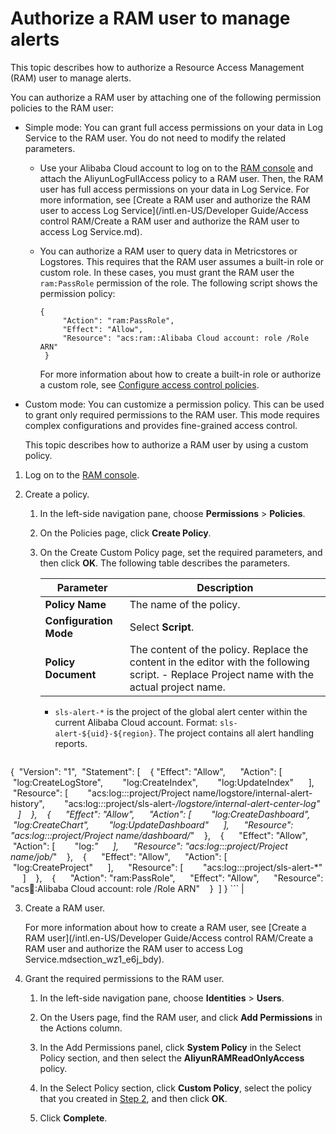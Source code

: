 # Authorize a RAM user to manage alerts

This topic describes how to authorize a Resource Access Management \(RAM\) user to manage alerts.

You can authorize a RAM user by attaching one of the following permission policies to the RAM user:

-   Simple mode: You can grant full access permissions on your data in Log Service to the RAM user. You do not need to modify the related parameters.
    -   Use your Alibaba Cloud account to log on to the [RAM console](https://ram.console.aliyun.com/) and attach the AliyunLogFullAccess policy to a RAM user. Then, the RAM user has full access permissions on your data in Log Service. For more information, see [Create a RAM user and authorize the RAM user to access Log Service](/intl.en-US/Developer Guide/Access control RAM/Create a RAM user and authorize the RAM user to access Log Service.md).
    -   You can authorize a RAM user to query data in Metricstores or Logstores. This requires that the RAM user assumes a built-in role or custom role. In these cases, you must grant the RAM user the `ram:PassRole` permission of the role. The following script shows the permission policy:

        ```
        {
             "Action": "ram:PassRole",
             "Effect": "Allow",
             "Resource": "acs:ram::Alibaba Cloud account: role /Role ARN"
         }
        ```

        For more information about how to create a built-in role or authorize a custom role, see [Configure access control policies]().

-   Custom mode: You can customize a permission policy. This can be used to grant only required permissions to the RAM user. This mode requires complex configurations and provides fine-grained access control.

    This topic describes how to authorize a RAM user by using a custom policy.


1.  Log on to the [RAM console](https://ram.console.aliyun.com/).

2.  Create a policy.

    1.  In the left-side navigation pane, choose **Permissions** \> **Policies**.

    2.  On the Policies page, click **Create Policy**.

    3.  On the Create Custom Policy page, set the required parameters, and then click **OK**. The following table describes the parameters.

        |Parameter|Description|
        |---------|-----------|
        |**Policy Name**|The name of the policy.|
        |**Configuration Mode**|Select **Script**.|
        |**Policy Document**|The content of the policy. Replace the content in the editor with the following script.         -   Replace Project name with the actual project name.
        -   `sls-alert-*` is the project of the global alert center within the current Alibaba Cloud account. Format: `sls-alert-${uid}-${region}`. The project contains all alert handling reports.
        ```
{ 
    "Version": "1", 
    "Statement": [
   {
        "Effect": "Allow",
     "Action": [
       "log:CreateLogStore",
       "log:CreateIndex",
       "log:UpdateIndex"
     ],
     "Resource": [
       "acs:log:*:*:project/Project name/logstore/internal-alert-history",
       "acs:log:*:*:project/sls-alert-*/logstore/internal-alert-center-log"
     ]   
     },
   {
     "Effect": "Allow",
     "Action": [
       "log:CreateDashboard",
       "log:CreateChart",
       "log:UpdateDashboard"
     ],
     "Resource": "acs:log:*:*:project/Project name/dashboard/*"
   },
   {
     "Effect": "Allow",
     "Action": [
       "log:*"
     ],
     "Resource": "acs:log:*:*:project/Project name/job/*"   
     },
   {
     "Effect": "Allow",
     "Action": [
       "log:CreateProject"
     ],
     "Resource": [
       "acs:log:*:*:project/sls-alert-*"
     ]
   },
   {
     "Action": "ram:PassRole",
     "Effect": "Allow",
     "Resource": "acs:ram::Alibaba Cloud account: role /Role ARN"
   }
 ]
}
        ``` |

3.  Create a RAM user.

    For more information about how to create a RAM user, see [Create a RAM user](/intl.en-US/Developer Guide/Access control RAM/Create a RAM user and authorize the RAM user to access Log Service.mdsection_wz1_e6j_bdy).

4.  Grant the required permissions to the RAM user.

    1.  In the left-side navigation pane, choose **Identities** \> **Users**.

    2.  On the Users page, find the RAM user, and click **Add Permissions** in the Actions column.

    3.  In the Add Permissions panel, click **System Policy** in the Select Policy section, and then select the **AliyunRAMReadOnlyAccess** policy.

    4.  In the Select Policy section, click **Custom Policy**, select the policy that you created in [Step 2](#task_2045213/step_0ac_f3o_w3i), and then click **OK**.

    5.  Click **Complete**.


